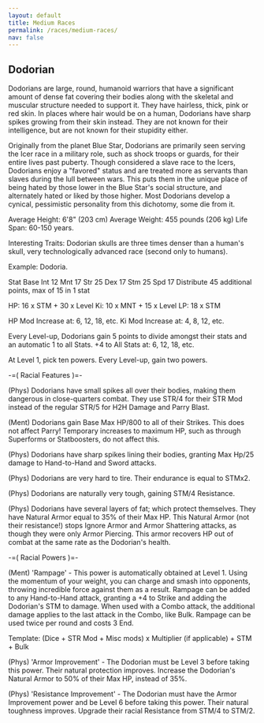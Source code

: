 ```yaml
---
layout: default
title: Medium Races
permalink: /races/medium-races/
nav: false
---
```


## Dodorian
Dodorians are large, round, humanoid warriors that have a significant amount of dense fat covering their bodies along with the skeletal and muscular structure needed to support it. They have hairless, thick, pink or red skin. In places where hair would be on a human, Dodorians have sharp spikes growing from their skin instead. They are not known for their intelligence, but are not known for their stupidity either.

Originally from the planet Blue Star, Dodorians are primarily seen serving the Icer race in a military role, such as shock troops or guards, for their entire lives past puberty. Though considered a slave race to the Icers, Dodorians enjoy a "favored" status and are treated more as servants than slaves during the lull between wars. This puts them in the unique place of being hated by those lower in the Blue Star's social structure, and alternately hated or liked by those higher. Most Dodorians develop a cynical, pessimistic personality from this dichotomy, some die from it.

Average Height: 6'8" (203 cm)
Average Weight: 455 pounds (206 kg)
Life Span: 60-150 years.

Interesting Traits: Dodorian skulls are three times denser than a human's skull, very technologically advanced race (second only to humans).

Example: Dodoria.

Stat	Base
Int	12
Mnt	17
Str	25
Dex	17
Stm	25
Spd	17
Distribute 45 additional points, max of 15 in 1 stat

HP: 16 x STM + 30 x Level
Ki: 10 x MNT + 15 x Level
LP: 18 x STM

HP Mod Increase at: 6, 12, 18, etc.
Ki Mod Increase at: 4, 8, 12, etc.

Every Level-up, Dodorians gain 5 points to divide amongst their stats and an automatic 1 to all Stats.
+4 to All Stats at: 6, 12, 18, etc.

At Level 1, pick ten powers.
Every Level-up, gain two powers.


-=( Racial Features )=-

(Phys) Dodorians have small spikes all over their bodies, making them dangerous in close-quarters combat. They use STR/4 for their STR Mod instead of the regular STR/5 for H2H Damage and Parry Blast.

(Ment) Dodorians gain Base Max HP/800 to all of their Strikes. This does not affect Parry! Temporary increases to maximum HP, such as through Superforms or Statboosters, do not affect this.

(Phys) Dodorians have sharp spikes lining their bodies, granting Max Hp/25 damage to Hand-to-Hand and Sword attacks.

(Phys) Dodorians are very hard to tire. Their endurance is equal to STMx2.

(Phys) Dodorians are naturally very tough, gaining STM/4 Resistance.

(Phys) Dodorians have several layers of fat; which protect themselves. They have Natural Armor equal to 35% of their Max HP. This Natural Armor (not their resistance!) stops Ignore Armor and Armor Shattering attacks, as though they were only Armor Piercing. This armor recovers HP out of combat at the same rate as the Dodorian's health.

-=( Racial Powers )=-

(Ment) 'Rampage' - This power is automatically obtained at Level 1.
Using the momentum of your weight, you can charge and smash into opponents, throwing incredible force against them as a result. Rampage can be added to any Hand-to-Hand attack, granting a +4 to Strike and adding the Dodorian's STM to damage. When used with a Combo attack, the additional damage applies to the last attack in the Combo, like Bulk. Rampage can be used twice per round and costs 3 End.

Template: (Dice + STR Mod + Misc mods) x Multiplier (if applicable) + STM + Bulk

(Phys) 'Armor Improvement' - The Dodorian must be Level 3 before taking this power.
Their natural protection improves. Increase the Dodorian's Natural Armor to 50% of their Max HP, instead of 35%.

(Phys) 'Resistance Improvement' - The Dodorian must have the Armor Improvement power and be Level 6 before taking this power.
Their natural toughness improves. Upgrade their racial Resistance from STM/4 to STM/2.